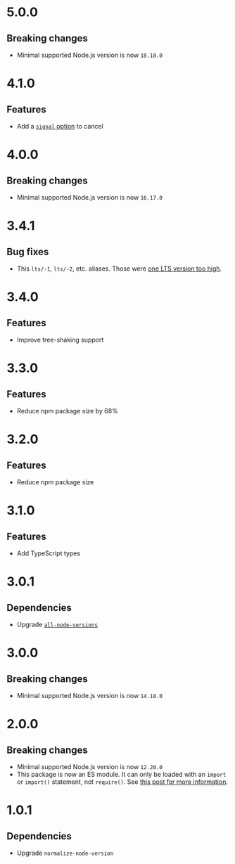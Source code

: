 # 5.0.0

## Breaking changes

- Minimal supported Node.js version is now `18.18.0`

# 4.1.0

## Features

- Add a [`signal` option](README.md#signal) to cancel

# 4.0.0

## Breaking changes

- Minimal supported Node.js version is now `16.17.0`

# 3.4.1

## Bug fixes

- This `lts/-1`, `lts/-2`, etc. aliases. Those were
  [one LTS version too high](https://github.com/ehmicky/node-version-alias/issues/8).

# 3.4.0

## Features

- Improve tree-shaking support

# 3.3.0

## Features

- Reduce npm package size by 68%

# 3.2.0

## Features

- Reduce npm package size

# 3.1.0

## Features

- Add TypeScript types

# 3.0.1

## Dependencies

- Upgrade [`all-node-versions`](https://github.com/ehmicky/all-node-versions)

# 3.0.0

## Breaking changes

- Minimal supported Node.js version is now `14.18.0`

# 2.0.0

## Breaking changes

- Minimal supported Node.js version is now `12.20.0`
- This package is now an ES module. It can only be loaded with an `import` or
  `import()` statement, not `require()`. See
  [this post for more information](https://gist.github.com/sindresorhus/a39789f98801d908bbc7ff3ecc99d99c).

# 1.0.1

## Dependencies

- Upgrade `normalize-node-version`
